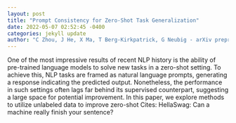 ```yaml
--- 
layout: post 
title: "Prompt Consistency for Zero-Shot Task Generalization" 
date: 2022-05-07 02:52:45 -0400 
categories: jekyll update 
author: "C Zhou, J He, X Ma, T Berg-Kirkpatrick, G Neubig - arXiv preprint arXiv:2205.00049, 2022" 
--- 
```

One of the most impressive results of recent NLP history is the ability of pre-trained language models to solve new tasks in a zero-shot setting. To achieve this, NLP tasks are framed as natural language prompts, generating a response indicating the predicted output. Nonetheless, the performance in such settings often lags far behind its supervised counterpart, suggesting a large space for potential improvement. In this paper, we explore methods to utilize unlabeled data to improve zero-shot Cites: HellaSwag: Can a machine really finish your sentence?